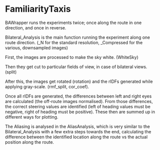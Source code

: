 # FamiliarityTaxis

BAWrapper runs the experiments twice; once along the route in one direction, and once in reverse.

Bilateral_Analysis is the main function running the experiment along one route direction. (_N for the standard resolution, _Compressed for the various, downsampled images)

First, the images are processed to make the sky white. (WhiteSky)

Then they get cut to particular fields of view, in case of bilateral views. (split)

After this, the images get rotated (rotation) and the rIDFs generated while applying gray-scale. (rmf_split, cor_coef).

Once all rIDFs are generated, the differences between left and right eyes are calculated (the off-route images normalised). From those differences, the correct steering values are identified (left of heading values must be negative, right of heading must be positive). These then are summed up in different ways for plotting.

The Aliasing is analysed in the AliasAnalysis, which is very similar to the Bilateral_Analysis with a few extra steps towards the end, calculating the difference between the identified location along the route vs the actual position along the route. 
